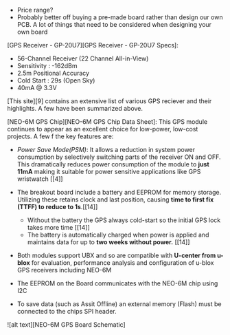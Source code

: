 * Price range?
* Probably better off buying a pre-made board rather than design our own PCB. A lot of things that need to be considered when designing your own board
 
 
 
 [GPS Receiver - GP-20U7][GPS Receiver - GP-20U7 Specs]:
 * 56-Channel Receiver (22 Channel All-in-View)
 * Sensitivity : -162dBm
 * 2.5m Positional Accuracy
 * Cold Start : 29s (Open Sky)
 * 40mA @ 3.3V

 [This site][9] contains an extensive list of various GPS reciever and their highlights. A few have been summarized above.

[NEO-6M GPS Chip][NEO-6M GPS Chip Data Sheet]:
This GPS module continues to appear as an excellent choice for low-power, low-cost projects. A few f the key features are:
* _Power Save Mode(PSM)_: It allows a reduction in system power consumption by selectively switching parts of the receiver ON and OFF. This dramatically reduces power consumption of the module to **just 11mA** making it suitable for power sensitive applications like GPS wristwatch [[4]]

* The breakout board include a battery and EEPROM for memory storage. Utilizing these retains clock and last position, causing **time to first fix (TTFF) to reduce to 1s**.[[14]]
    * Without the battery the GPS always cold-start so the initial GPS lock takes more time [[14]]
    * The battery is automatically charged when power is applied and maintains data for up to **two weeks without power.** [[14]]

* Both modules support UBX and so are compatible with **U-center from u-blox** for evaluation, performance analysis and configuration of u-blox GPS receivers including NEO-6M

* The EEPROM on the Board communicates with the NEO-6M chip using I2C
* To save data (such as Assit Offline) an external memory (Flash) must be connected to the chips SPI header.

![alt text][NEO-6M GPS Board Schematic]